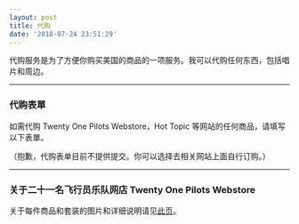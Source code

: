 ```yaml
---
layout: post
title: 代购
date: '2018-07-24 23:51:29'
---
```


代购服务是为了方便你购买美国的商品的一项服务。我可以代购任何东西，包括唱片和周边。

* * *

### 代购表單

如需代购 Twenty One Pilots Webstore，Hot Topic 等网站的任何商品，请填写以下表單。

（抱歉，代购表单目前不提供提交。你可以选择去相关网站上面自行订购。）

* * *

### 关于二十一名飞行员乐队网店 Twenty One Pilots Webstore

关于每件商品和套装的图片和详细说明请见[此页](https://metapilots.cn/twenty-one-pilots-new-album-trench-is-available-for-pre-order/)。

